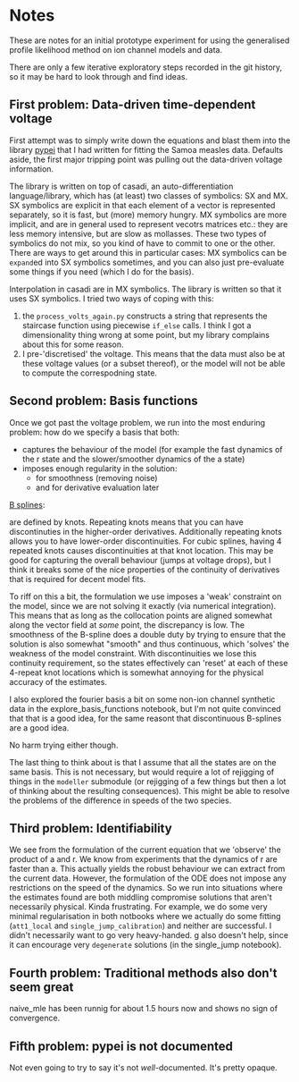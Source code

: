 # Notes

These are notes for an initial prototype experiment for using the generalised profile likelihood method on ion channel models and data.

There are only a few iterative exploratory steps recorded in the git history, so it may be hard to look through and find ideas.

## First problem: Data-driven time-dependent voltage
First attempt was to simply write down the equations and blast them into the library [pypei](https://github.com/dwu402/pypei) that I had written for fitting the Samoa measles data. Defaults aside, the first major tripping point was pulling out the data-driven voltage information.

The library is written on top of casadi, an auto-differentiation language/library, which has (at least) two classes of symbolics: SX and MX. SX symbolics are explicit in that each element of a vector is represented separately, so it is fast, but (more) memory hungry. MX symbolics are more implicit, and are in general used to represent vecotrs matrices etc.: they are less memory intensive, but are slow as mollasses. These two types of symbolics do not mix, so you kind of have to commit to one or the other. There are ways to get around this in particular cases: MX symbolics can be `expand`ed into SX symbolics sometimes, and you can also just pre-evaluate some things if you need (which I do for the basis).

Interpolation in casadi are in MX symbolics. The library is written so that it uses SX symbolics.
I tried two ways of coping with this:
1. the `process_volts_again.py` constructs a string that represents the staircase function using piecewise `if_else` calls. I think I got a dimensionality thing wrong at some point, but my library complains about this for some reason.
2. I pre-'discretised' the voltage. This means that the data must also be at these voltage values (or a subset thereof), or the model will not be able to compute the correspodning state.

## Second problem: Basis functions
Once we got past the voltage problem, we run into the most enduring problem: how do we specify a basis that both:
- captures the behaviour of the model (for example the fast dynamics of the r state and the slower/smoother dynamics of the a state)
- imposes enough regularity in the solution:
    - for smoothness (removing noise)
    - and for derivative evaluation later

[B splines](https://en.wikipedia.org/wiki/B-spline):

are defined by knots. Repeating knots means that you can have discontinuties in the higher-order derivatives. Additionally repeating knots allows you to have lower-order discontinuities. For cubic splines, having 4 repeated knots causes discontinuities at that knot location.
This may be good for capturing the overall behaviour (jumps at voltage drops), but I think it breaks some of the nice properties of the continuity of derivatives that is required for decent model fits.

To riff on this a bit, the formulation we use imposes a 'weak' constraint on the model, since we are not solving it exactly (via numerical integration). This means that as long as the collocation points are aligned somewhat along the vector field at _some_ point, the discrepancy is low. The smoothness of the B-spline does a double duty by trying to ensure that the solution is also somewhat "smooth" and thus continuous, which 'solves' the weakness of the model constraint.
With discontinuities we lose this continuity requirement, so the states effectively can 'reset' at each of these 4-repeat knot locations which is somewhat annoying for the physical accuracy of the estimates.

I also explored the fourier basis a bit on some non-ion channel synthetic data in the explore_basis_functions notebook, but I'm not quite convinced that that is a good idea, for the same reasont that discontinuous B-splines are a good idea.

No harm trying either though.

The last thing to think about is that I assume that all the states are on the same basis. This is not necessary, but would require a lot of rejigging of things in the `modeller` submodule (or rejigging of a few things but then a lot of thinking about the resulting consequences).
This might be able to resolve the problems of the difference in speeds of the two species.

## Third problem: Identifiability

We see from the formulation of the current equation that we 'observe' the product of a and r.
We know from experiments that the dynamics of r are faster than a. This actually yields the robust behaviour we can extract from the current data.
However, the formulation of the ODE does not impose any restrictions on the speed of the dynamics. So we run into situations where the estimates found are both middling compromise solutions that aren't necessarily physical. Kinda frustrating. For example, we do some very minimal regularisation in both notbooks where we actually do some fitting (`att1_local` and `single_jump_calibration`) and neither are successful. I didn't necessarily want to go very heavy-handed.
g also doesn't help, since it can encourage very `degenerate` solutions (in the single_jump notebook).

## Fourth problem: Traditional methods also don't seem great

naive_mle has been runnig for about 1.5 hours now and shows no sign of convergence.

## Fifth problem: pypei is not documented

Not even going to try to say it's not _well_-documented. It's pretty opaque.